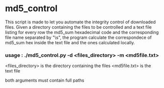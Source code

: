 # md5_control

This script is made to let you automate the integrity control of downloaded files.
Given a directory containing the files to be controlled and a text file listing for every row the md5_sum hexadecimal code and the corresponding file name separated by "\s", the program calculate the correspondece of md5_sum hex inside the text file and the ones calculated locally.

### usage :       ./md5_control.py -d <files_directory> -m <md5file.txt>

  <files_directory> is the directory containing the files
  <md5file.txt> is the text file

  both arguments must contain full paths 
